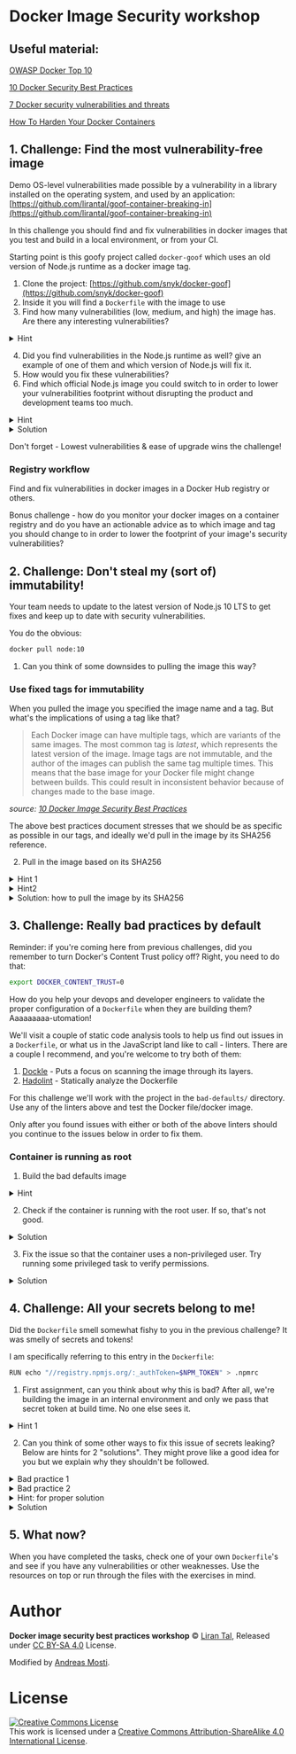 # Docker Image Security workshop

## Useful material:

[OWASP Docker Top 10](https://owasp.org/www-project-docker-top-10/)

[10 Docker Security Best Practices](https://snyk.io/blog/10-docker-image-security-best-practices/)

[7 Docker security vulnerabilities and threats](https://sysdig.com/blog/7-docker-security-vulnerabilities/)

[How To Harden Your Docker Containers](https://www.secjuice.com/how-to-harden-docker-containers/)

## 1. Challenge: Find the most vulnerability-free image

Demo OS-level vulnerabilities made possible by a vulnerability in a library installed on the operating system, and used by an application: [https://github.com/lirantal/goof-container-breaking-in](https://github.com/lirantal/goof-container-breaking-in)

In this challenge you should find and fix vulnerabilities in docker images that you test and build in a local environment, or from your CI.

Starting point is this goofy project called `docker-goof` which uses an old version of Node.js runtime as a docker image tag.

1. Clone the project: [https://github.com/snyk/docker-goof](https://github.com/snyk/docker-goof)
2. Inside it you will find a `Dockerfile` with the image to use
3. Find how many vulnerabilities (low, medium, and high) the image has. Are there any interesting vulnerabilities?

<details><summary>Hint</summary>
<br/>

We'll get started with scanning a docker image using the Snyk CLI which is free to use and scan.

### Install the Snyk CLI or use Docker Scan

You can use the open source Snyk CLI to scan the image.

> Snyk is now a part of Docker Desktop as [docker scan](https://docs.docker.com/engine/scan/).

You can install `Snyk` or use `docker scan`:

* [Install Snyk on Windows](https://support.snyk.io/hc/en-us/articles/360003812538#UUID-ac39f35d-8608-e949-613d-24333ced4d42)
* [Install Snyk on macOS](https://support.snyk.io/hc/en-us/articles/360003812538#UUID-876089c6-d195-a81e-4c7a-21354f788306)
* [Install Snyk on Linux](https://github.com/snyk/snyk/releases) and other self-contained executables for Windows and macOS.

OR just use `docker scan`.

See [Snyk CLI install instructions](https://support.snyk.io/hc/en-us/articles/360003812458-Getting-started-with-the-CLI) to get started for the CLI, or the [docker scan docs](https://docs.docker.com/engine/scan/).

### Scan a docker image for security vulnerabilities

To scan an image you'll need to pull the docker image to your host locally and then scan it:

```sh
$ docker pull <image>
$ snyk test --docker <image>
```

or 

```sh
$ docker pull <image>
$ docker scan <image>
```

<br/>
</details>

4. Did you find vulnerabilities in the Node.js runtime as well? give an example of one of them and which version of Node.js will fix it.
5. How would you fix these vulnerabilities?
6. Find which official Node.js image you could switch to in order to lower your vulnerabilities footprint without disrupting the product and development teams too much.

<details><summary>Hint</summary>
<br/>

If the Snyk CLI is provided with a Dockerfile it will give you a remediation advice so you can make a conscious decision of which image you could move to in order to lower the security vulnerabilities foot-print.

What happens if you provide the Snyk CLI with the Dockerfile as well?

```sh
snyk test --docker <image> --file=Dockerfile
```

or 

```sh
docker scan --file Dockerfile <image>
```


<br/>
</details>

<details><summary>Solution</summary>
<br/>

```sh
snyk test --docker node:10.4.0 --file=Dockerfile
```

or 

```sh
docker scan --file Dockerfile node:10.40.0
```

<br/>
</details>

Don't forget -
Lowest vulnerabilities & ease of upgrade wins the challenge!

### Registry workflow

Find and fix vulnerabilities in docker images in a Docker Hub registry or others.

Bonus challenge - how do you monitor your docker images on a container registry and do you have an actionable advice as to which image and tag you should change to in order to lower the footprint of your image's security vulnerabilities?

## 2. Challenge: Don't steal my (sort of) immutability!

Your team needs to update to the latest version of Node.js 10 LTS to get fixes and keep up to date with security vulnerabilities.

You do the obvious:

```sh
docker pull node:10
```

1. Can you think of some downsides to pulling the image this way?

### Use fixed tags for immutability

When you pulled the image you specified the image name and a tag. But what's the implications of using a tag like that?

> Each Docker image can have multiple tags, which are variants of the same images. The most common tag is _latest_, which represents the latest version of the image. Image tags are not immutable, and the author of the images can publish the same tag multiple times.
> This means that the base image for your Docker file might change between builds. This could result in inconsistent behavior because of changes made to the base image.

_source: [10 Docker Image Security Best Practices](https://snyk.io/blog/10-docker-image-security-best-practices/)_

The above best practices document stresses that we should be as specific as possible in our tags, and ideally we'd pull in the image by its SHA256 reference.

2. Pull in the image based on its SHA256

<details><summary>Hint 1</summary>
<br/>

If you pulled the `node:10` image, take a look at the output

<br/>
</details>

<details><summary>Hint2</summary>
<br/>

You're looking for the `Digest` key in the output of `docker pull`

<br/>
</details>

<details><summary>Solution: how to pull the image by its SHA256</summary>
<br/>
   
```sh
docker pull node@sha256:bdc6d102e926b70690ce0cc0b077d450b1b231524a69b874912a9b337c719e6e
```

<br/>
</details>

## 3. Challenge: Really bad practices by default

Reminder: if you're coming here from previous challenges, did you remember to turn Docker's Content Trust policy off? Right, you need to do that:

```sh
export DOCKER_CONTENT_TRUST=0
```

How do you help your devops and developer engineers to validate the proper configuration of a `Dockerfile` when they are building them? Aaaaaaaaa-utomation!

We'll visit a couple of static code analysis tools to help us find out issues in a `Dockerfile`, or what us in the JavaScript land like to call - linters. There are a couple I recommend, and you're welcome to try both of them:

1. [Dockle](https://github.com/goodwithtech/dockle) - Puts a focus on scanning the image through its layers.
2. [Hadolint](https://github.com/hadolint/hadolint) - Statically analyze the Dockerfile

For this challenge we'll work with the project in the `bad-defaults/` directory.
Use any of the linters above and test the Docker file/docker image.

Only after you found issues with either or both of the above linters should you continue to the issues below in order to fix them.

### Container is running as root

1. Build the bad defaults image

<details><summary>Hint</summary>
<br/>

```sh
docker build -t best-practices .
```

<br/>
</details>

2. Check if the container is running with the root user. If so, that's not good.

<details><summary>Solution</summary>
<br/>

```sh
docker run -it --rm best-practices:latest sh
```

Inside the container run:

```sh
whoami
```

<br/>
</details>

3. Fix the issue so that the container uses a non-privileged user. Try running some privileged task to verify permissions.

<details><summary>Solution</summary>
<br/>
Update the Dockerfile to make use of the built-in `node` user:

```sh
...
USER node
CMD node index.js
```

Now build the container and run again to check which is user is being used.

<br/>
</details>

## 4. Challenge: All your secrets belong to me!

Did the `Dockerfile` smell somewhat fishy to you in the previous challenge?
It was smelly of secrets and tokens!

I am specifically referring to this entry in the `Dockerfile`:

```sh
RUN echo "//registry.npmjs.org/:_authToken=$NPM_TOKEN" > .npmrc
```

1. First assignment, can you think about why this is bad?
   After all, we're building the image in an internal environment and only we pass that secret token at build time. No one else sees it.

<details><summary>Hint 1</summary>
<br/>

The `.npmrc` file contains sensitive information, such as a token which is used for read/write for private packages on a registry. If the container is compromised, users will be able to access it.

Can you think of a simple vulnerability in an application that will allow a malicious attacker to easily get to the `.npmrc` file?

You can build it yourself and try:

```sh
export NPM_TOKEN=<npm token>
docker build -t best-practices --build-arg NPM_TOKEN=$NPM_TOKEN .
```

Now login to the container and validate the value of `.npmrc`:

```sh
docker run -it --rm best-practices sh
```

<br/>
</details>

2. Can you think of some other ways to fix this issue of secrets leaking? Below are hints for 2 "solutions". They might prove like a good idea for you but we explain why they shouldn't be followed.

<details><summary>Bad practice 1</summary>
<br/>

You remember to remove the token, such as:

```sh
RUN echo "//registry.npmjs.org/:_authToken=$NPM_TOKEN" > .npmrc
RUN npm install
RUN rm .npmrc
```

Nice, but not really good.
Every `RUN` creates another layer, all of which are later inspect-able and leave a trace. This means that if the image itself is ever leaked or made public then sensitive data exists inside it in the form of the `.npmrc` file.

<br/>
</details>

<details><summary>Bad practice 2</summary>
<br/>

You understand the concept of Docker layers so you put all of this into one command to make sure there's no trace, something like this:

```sh
RUN echo "//registry.npmjs.org/:_authToken=$NPM_TOKEN" > .npmrc && \
    npm install && \
    rm .npmrc
```

However, Docker has this thing called commits history which it uses to save metadata about the way the image was built and this is why you should never really use environment variables such as build arguments for sensitive storage such as passwords, API keys, tokens.

Read more about [Docker history here](https://docs.docker.com/engine/reference/commandline/history/).

<br/>
</details>

<details><summary>Hint: for proper solution</summary>
<br/>

What if you could create a Docker image without the `.npmrc` file in it?

<br/>
</details>

<details><summary>Solution</summary>
<br/>

Let's use multi-stage builds to fix it!

Update the `Dockerfile` so that the first image is used as a base to install all of our npm dependencies and build what is required. To do that, update the FROM instruction as follows:

```sh
FROM bitnami/node:latest AS build
```

As well as remove the `CMD` instruction which isn't needed.
Then have another section in the Dockerfile for the "production" image, which should use the app directory which is now ready for use from the previous build image.

Following is an example:

```sh
FROM bitnami/node:latest
RUN mkdir ~/project
COPY --from=build /app/~/project ~/project
WORKDIR ~/project
CMD node index.js
```

An example of a full multi-stage Node.js docker image build Dockerfile:

```sh
FROM node:12 AS build
RUN mkdir ~/project
COPY app/. ~/project
WORKDIR ~/project
RUN echo "//registry.npmjs.org/:_authToken=$NPM_TOKEN" > .npmrc
RUN npm install

FROM node:12-slim
RUN mkdir ~/project
COPY app/. ~/project
COPY --from=build /~/project/node_modules ~/project/node_modules
WORKDIR ~/project
CMD node index.js
```

<br/>
</details>

## 5. What now? 

When you have completed the tasks, check one of your own `Dockerfile`'s and see if you have any vulnerabilities or other weaknesses. Use the resources on top or run through the files with the exercises in mind.  

# Author

**Docker image security best practices workshop** © [Liran Tal](https://github.com/lirantal), Released under [CC BY-SA 4.0](./LICENSE) License.

Modified by [Andreas Mosti](https://github.com/andmos).

# License

<a rel="license" href="http://creativecommons.org/licenses/by-sa/4.0/"><img alt="Creative Commons License" style="border-width:0" src="https://i.creativecommons.org/l/by-sa/4.0/88x31.png" /></a><br />This work is licensed under a <a rel="license" href="http://creativecommons.org/licenses/by-sa/4.0/">Creative Commons Attribution-ShareAlike 4.0 International License</a>.
